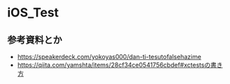 # iOS_Test
## 参考資料とか
- https://speakerdeck.com/yokoyas000/dan-ti-tesutofalsehazime
- https://qiita.com/yamshta/items/28cf34ce0541756cbdef#xctestsの書き方
